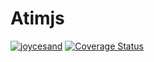 # Atimjs
[![joycesand](https://circleci.com/gh/https://circleci.com/gh/joycesand/simpleApp.svg?style=svg)](https://app.circleci.com/github/joycesand/atimjs)
[![Coverage Status](https://coveralls.io/repos/github/joycesand/GradingNw/badge.svg?branch=master)](https://coveralls.io/github/joycesand/GradingNw?branch=master)
